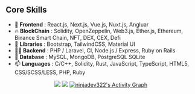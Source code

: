 ## Core Skills

- 🔭 <b>Frontend</b> : React.js, Next.js, Vue.js, Nuxt.js, Angluar
- 🔥 <b>BlockChain</b> : Solidity, OpenZeppelin, Web3.js, Ether.js, Ethereum, Binance Smart Chain, NFT, DEX, CEX, Defi
- 🌱 <b>Libraries</b> : Bootstrap, TailwindCSS, Material UI
- 👨‍💻 <b>Backend</b> : PHP / Laravel, CI, Node.js / Express, Ruby on Rails
- 💬 <b>Database</b> : MySQL, MongoDB, PostgreSQL SQLite
- 📫 <b>Languages</b> : C/C++, Solidity, Rust, JavaScript, TypeScript, HTML5, CSS/SCSS/LESS, PHP, Ruby

<p align = "center">
  <img src = "https://github-readme-stats.vercel.app/api?username=ninjadev322&show_icons=true&&include_all_commits=true&count_private=true&theme=tokyonight&line_height=27">
  <img src = "https://github-readme-stats.vercel.app/api/top-langs/?username=ninjadev322&langs_count=8&layout=compact&theme=tokyonight&include_all_commits=true&line_height=27">
  <a href="https://github.com/ashutosh00710/github-readme-activity-graph">
    <img alt="ninjadev322's Activity Graph" src="https://activity-graph.herokuapp.com/graph?username=ninjadev322&bg_color=1F222E&color=F8D866&line=F85D7F&point=FFFFFF&hide_border=true" />
  </a>
</p>
